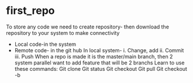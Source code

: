 # first_repo

To store any code we need to create repository- then download the repository to your system to make connectivity
- Local code-in the system
- Remote code- in the git hub
In local system-
i.	Change, add
ii.	Commit
iii.	Push
When a repo is made it is the master/main branch, then 2 system parallel want to add feature that will be 2 branchs 
Learn to use these commands: 
Git clone
Git status
Git checkout <branch>
Git pull
Git checkout -b <branch name>


